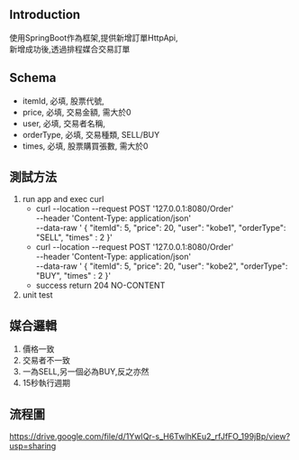## Introduction ##
使用SpringBoot作為框架,提供新增訂單HttpApi,<br>
新增成功後,透過排程媒合交易訂單

## Schema ##
* itemId, 必填, 股票代號,
* price, 必填, 交易金額, 需大於0
* user, 必填, 交易者名稱,
* orderType, 必填, 交易種類, SELL/BUY
* times, 必填, 股票購買張數, 需大於0

## 測試方法 ##
1. run app and exec curl
    * curl --location --request POST '127.0.0.1:8080/Order' \
       --header 'Content-Type: application/json' \
       --data-raw '    {
       "itemId": 5,
       "price": 20,
       "user": "kobe1",
       "orderType": "SELL",
       "times" : 2
       }'
    * curl --location --request POST '127.0.0.1:8080/Order' \
      --header 'Content-Type: application/json' \
      --data-raw '    {
      "itemId": 5,
      "price": 20,
      "user": "kobe2",
      "orderType": "BUY",
      "times" : 2
      }'
    * success return 204 NO-CONTENT
2. unit test

## 媒合邏輯 ##
1. 價格一致
2. 交易者不一致
3. 一為SELL,另一個必為BUY,反之亦然
4. 15秒執行週期


## 流程圖 ##
https://drive.google.com/file/d/1YwIQr-s_H6TwlhKEu2_rfJfFO_199jBp/view?usp=sharing
